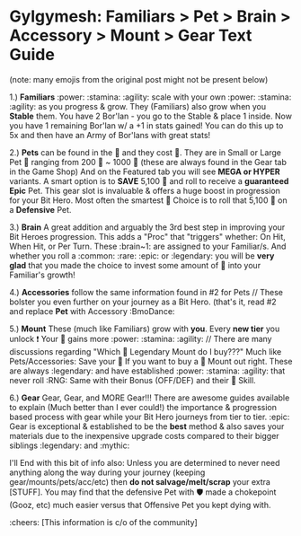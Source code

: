 # Gylgymesh: Familiars > Pet > Brain > Accessory > Mount > Gear Text Guide

(note: many emojis from the original post might not be present below)

1.) **Familiars** :power: :stamina: :agility: scale with your own :power: :stamina: :agility:  as you progress & grow. They (Familiars) also grow when you __Stable__ them. You have 2 Bor'lan - you go to the Stable & place 1 inside. Now you have 1 remaining Bor'lan w/ a +1 in stats gained! You can do this up to 5x and then have an Army of Bor'lans with great stats!

2.) **Pets** can be found in the 🏪 and they cost :gem:. They are in Small or Large Pet 🥚 ranging from 200 :gem: ~ 1000 :gem:  (these are always found in the Gear tab in the Game Shop) And on the Featured tab you will see **MEGA or HYPER** variants. A smart option is to __SAVE__ 5,100 :gem: and roll to receive a __guaranteed__ **Epic** Pet. This gear slot is invaluable & offers a huge boost in progression for your Bit Hero. Most often the smartest 🥇 Choice is to roll that 5,100 :gem: on a **Defensive** Pet.

3.) **Brain** A great addition and arguably the 3rd best step in improving your Bit Heroes progression. This adds a "Proc" that "triggers" whether: On Hit, When Hit, or Per Turn. These :brain~1: are assigned to your Familiar/s. And whether you roll a :common: :rare: :epic: or :legendary: you will be __very glad__ that you made the choice to invest some amount of :gem: into your Familiar's growth!

4.) **Accessories** follow the same information found in #2 for Pets // These bolster you even further on your journey as a Bit Hero. (that's it, read #2 and replace __Pet__ with Accessory :BmoDance: 

5.) **Mount** These (much like Familiars) grow with __you__. Every __new tier__ you unlock ❗ Your 🎠 gains more :power: :stamina: :agility: // There are many discussions regarding "Which 🏪  Legendary Mount do I buy???" Much like Pets/Accessories: Save your :gem: If you want to buy a 🏪 Mount out right. These are always :legendary: and have established :power: :stamina: :agility: that never roll :RNG: Same with their Bonus (OFF/DEF) and their 🎠 Skill.

6.) **Gear** Gear, Gear, and MORE Gear!!! There are awesome guides available to explain (Much better than I ever could!) the importance & progression based process with gear while your Bit Hero journeys from tier to tier. :epic: Gear is exceptional & established to be the __best__ method & also saves your materials due to the inexpensive upgrade costs compared to their bigger siblings :legendary: and :mythic: 

I'll End with this bit of info also: Unless you are determined to never need anything along the way during your journey (keeping gear/mounts/pets/acc/etc) then **do not salvage/melt/scrap** your extra [STUFF]. You may find that the defensive Pet with 🛡️ made a chokepoint (Gooz, etc) much easier versus that Offensive Pet you kept dying with.

:cheers: [This information is c/o of the community]